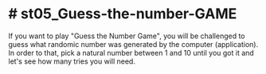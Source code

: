 <h1> # st05_Guess-the-number-GAME </h1>

<p> If you want to play "Guess the Number Game", you will be challenged to guess what randomic number was generated by the computer (application). In order to that, pick a natural number between <black>1 and 10 </black> until you got it and let's see how many tries you will need.</p>
